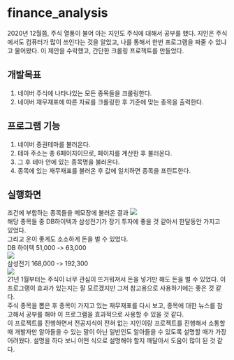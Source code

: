 # finance_analysis
2020년 12월쯤, 주식 열풍이 불어 아는 지인도 주식에 대해서 공부를 했다. 지인은 주식에서도 컴퓨터가 많이 쓰인다는 것을 알았고, 나를 통해서 한번 프로그램을 짜줄 수 있냐고 물어봤다.
이 제안을 수락했고, 간단한 크롤링 프로젝트를 만들었다.
## 개발목표
1. 네이버 주식에 나타나있는 모든 종목들을 크롤링한다.
2. 네이버 재무재표에 따른 자료를 크롤링한 후 기준에 맞는 종목을 출력한다.
## 프로그램 기능
1) 네이버 증권테마를 불러온다.
2) 테마 주소는 총 6페이지이므로, 페이지를 계산한 후 불러온다.
3) 그 후 테마 안에 있는 종목명을 불러온다.
4) 종목에 있는 재무재표를 불러온 후 값에 일치하면 종목을 프린트한다.
## 실행화면
조건에 부합하는 종목들을 메모장에 불러온 결과
<img src="https://user-images.githubusercontent.com/23256819/123748254-ede5ab80-d8ee-11eb-9a9e-10f1501166fd.PNG"></img><br>
해당 종목들 중 DB하이텍과 삼성전기가 장기 투자에 좋을 것 같아서 한달동안 가지고 있었다.<br> 그리고 운이 좋게도 소소하게 돈을 벌 수 있었다.<br>
DB 하이텍 51,000 -> 63,000<br>
<img src="https://user-images.githubusercontent.com/23256819/123748259-ef16d880-d8ee-11eb-8a3b-2c1b7e2f0297.PNG"></img><br>
삼성전기 168,000 -> 192,300<br>
<img src="https://user-images.githubusercontent.com/23256819/123748260-efaf6f00-d8ee-11eb-940f-12251e66129e.PNG"></img><br>
21년 1월부터는 주식이 너무 관심이 뜨거워져서 돈을 넣기만 해도 돈을 벌 수 있었다. 이 프로그램이 효과가 있는지는 잘 모르겠지만 그저 참고용으로 사용하기에는 좋은 것 같다.<br>
주식 종목을 뽑은 후 종목이 가지고 있는 재무재표를 다시 보고, 종목에 대한 뉴스를 참고해서 공부를 해야 이 프로그램을 효과적으로 사용할 수 있을 것 같다.<br>
이 프로젝트를 진행하면서 전공지식이 전혀 없는 지인이랑 프로젝트를 진행해서 소통할 때 개발자만 알아들을 수 있는 말이 아닌 일반인도 알아들을 수 있도록 설명할 때가 가장 어려웠다. 설명을 하다 보니 어떤 식으로 설명해야 할지 깨달아서 도움이 많이 된 것 같다.
